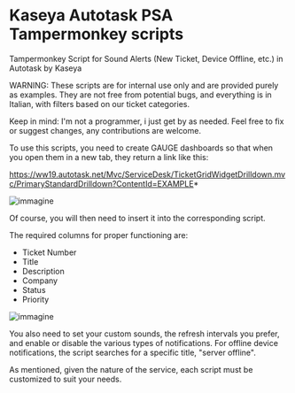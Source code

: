 # Kaseya Autotask PSA Tampermonkey scripts
Tampermonkey Script for Sound Alerts (New Ticket, Device Offline, etc.) in Autotask by Kaseya

WARNING:
These scripts are for internal use only and are provided purely as examples. They are not free from potential bugs, and everything is in Italian, with filters based on our ticket categories.

Keep in mind: I'm not a programmer, i just get by as needed. Feel free to fix or suggest changes, any contributions are welcome.



To use this scripts, you need to create GAUGE dashboards so that when you open them in a new tab, they return a link like this:

https://ww19.autotask.net/Mvc/ServiceDesk/TicketGridWidgetDrilldown.mvc/PrimaryStandardDrilldown?ContentId=EXAMPLE*


![immagine](https://github.com/user-attachments/assets/d86f0bdc-a0c3-4c90-8149-979473e37bd1)

Of course, you will then need to insert it into the corresponding script.

The required columns for proper functioning are:
- Ticket Number
- Title
- Description
- Company
- Status
- Priority


![immagine](https://github.com/user-attachments/assets/98f4f887-e9cf-43ba-be9d-beac3c57e0da)

You also need to set your custom sounds, the refresh intervals you prefer, and enable or disable the various types of notifications.
For offline device notifications, the script searches for a specific title, "server offline".

As mentioned, given the nature of the service, each script must be customized to suit your needs.

